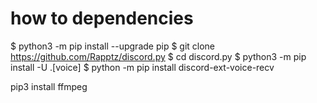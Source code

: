 # how to dependencies 
$ python3 -m pip install --upgrade pip
$ git clone https://github.com/Rapptz/discord.py
$ cd discord.py
$ python3 -m pip install -U .[voice]
$ python -m pip install discord-ext-voice-recv


pip3 install ffmpeg